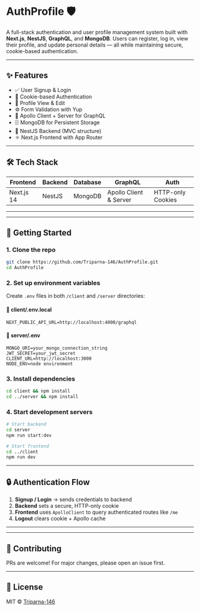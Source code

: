 # AuthProfile 🛡️

A full-stack authentication and user profile management system built with **Next.js**, **NestJS**, **GraphQL**, and **MongoDB**. Users can register, log in, view their profile, and update personal details — all while maintaining secure, cookie-based authentication.

---

## ✨ Features

- ✅ User Signup & Login
- 🔐 Cookie-based Authentication
- 📄 Profile View & Edit
- ⚙️ Form Validation with Yup
- 📡 Apollo Client + Server for GraphQL
- 🗄️ MongoDB for Persistent Storage
- 🧠 NestJS Backend (MVC structure)
- ⚛️ Next.js Frontend with App Router

---

## 🛠️ Tech Stack

| Frontend     | Backend   | Database | GraphQL                | Auth              |
|--------------|-----------|----------|------------------------|-------------------|
| Next.js 14   | NestJS    | MongoDB  | Apollo Client & Server | HTTP-only Cookies |

---

---

## 🚀 Getting Started

### 1. Clone the repo

```bash
git clone https://github.com/Triparna-146/AuthProfile.git
cd AuthProfile
```

### 2. Set up environment variables

Create `.env` files in both `/client` and `/server` directories:

#### 📁 client/.env.local

```env
NEXT_PUBLIC_API_URL=http://localhost:4000/graphql
```

#### 📁 server/.env

```env
MONGO_URI=your_mongo_connection_string
JWT_SECRET=your_jwt_secret
CLIENT_URL=http://localhost:3000
NODE_ENV=node environment
```

### 3. Install dependencies

```bash
cd client && npm install
cd ../server && npm install
```

### 4. Start development servers

```bash
# Start backend
cd server
npm run start:dev

# Start frontend
cd ../client
npm run dev
```

---

## 🔒 Authentication Flow

1. **Signup / Login** → sends credentials to backend
2. **Backend** sets a secure, HTTP-only cookie
3. **Frontend** uses `ApolloClient` to query authenticated routes like `/me`
4. **Logout** clears cookie + Apollo cache

---

---

## 🤝 Contributing

PRs are welcome! For major changes, please open an issue first.

---

## 📄 License

MIT © [Triparna-146](https://github.com/Triparna-146)
